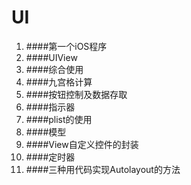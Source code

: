  
### 

# UI

1. ####第一个iOS程序
2. ####UIView
3. ####综合使用
4. ####九宫格计算
5. ####按钮控制及数据存取
6. ####指示器
7. ####plist的使用
8. ####模型
9. ####View自定义控件的封装
10. ####定时器
11. ####三种用代码实现Autolayout的方法
